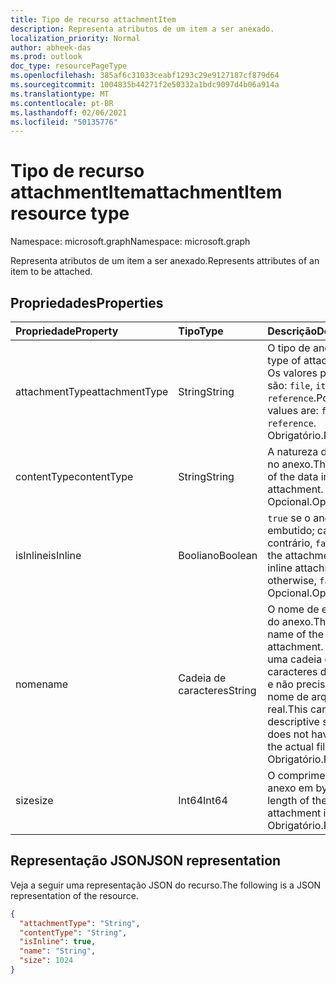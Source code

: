 ```yaml
---
title: Tipo de recurso attachmentItem
description: Representa atributos de um item a ser anexado.
localization_priority: Normal
author: abheek-das
ms.prod: outlook
doc_type: resourcePageType
ms.openlocfilehash: 385af6c31033ceabf1293c29e9127187cf879d64
ms.sourcegitcommit: 1004835b44271f2e50332a1bdc9097d4b06a914a
ms.translationtype: MT
ms.contentlocale: pt-BR
ms.lasthandoff: 02/06/2021
ms.locfileid: "50135776"
---
```

# <a name="attachmentitem-resource-type"></a><span data-ttu-id="6f9ea-103">Tipo de recurso attachmentItem</span><span class="sxs-lookup"><span data-stu-id="6f9ea-103">attachmentItem resource type</span></span>

<span data-ttu-id="6f9ea-104">Namespace: microsoft.graph</span><span class="sxs-lookup"><span data-stu-id="6f9ea-104">Namespace: microsoft.graph</span></span>

<span data-ttu-id="6f9ea-105">Representa atributos de um item a ser anexado.</span><span class="sxs-lookup"><span data-stu-id="6f9ea-105">Represents attributes of an item to be attached.</span></span>

## <a name="properties"></a><span data-ttu-id="6f9ea-106">Propriedades</span><span class="sxs-lookup"><span data-stu-id="6f9ea-106">Properties</span></span>

| <span data-ttu-id="6f9ea-107">Propriedade</span><span class="sxs-lookup"><span data-stu-id="6f9ea-107">Property</span></span>     | <span data-ttu-id="6f9ea-108">Tipo</span><span class="sxs-lookup"><span data-stu-id="6f9ea-108">Type</span></span>        | <span data-ttu-id="6f9ea-109">Descrição</span><span class="sxs-lookup"><span data-stu-id="6f9ea-109">Description</span></span> |
|:-------------|:------------|:------------|
|<span data-ttu-id="6f9ea-110">attachmentType</span><span class="sxs-lookup"><span data-stu-id="6f9ea-110">attachmentType</span></span>|<span data-ttu-id="6f9ea-111">String</span><span class="sxs-lookup"><span data-stu-id="6f9ea-111">String</span></span>| <span data-ttu-id="6f9ea-112">O tipo de anexo.</span><span class="sxs-lookup"><span data-stu-id="6f9ea-112">The type of attachment.</span></span> <span data-ttu-id="6f9ea-113">Os valores possíveis são: `file`, `item`, `reference`.</span><span class="sxs-lookup"><span data-stu-id="6f9ea-113">Possible values are: `file`, `item`, `reference`.</span></span> <span data-ttu-id="6f9ea-114">Obrigatório.</span><span class="sxs-lookup"><span data-stu-id="6f9ea-114">Required.</span></span>|
|<span data-ttu-id="6f9ea-115">contentType</span><span class="sxs-lookup"><span data-stu-id="6f9ea-115">contentType</span></span>|<span data-ttu-id="6f9ea-116">String</span><span class="sxs-lookup"><span data-stu-id="6f9ea-116">String</span></span>|<span data-ttu-id="6f9ea-117">A natureza dos dados no anexo.</span><span class="sxs-lookup"><span data-stu-id="6f9ea-117">The nature of the data in the attachment.</span></span> <span data-ttu-id="6f9ea-118">Opcional.</span><span class="sxs-lookup"><span data-stu-id="6f9ea-118">Optional.</span></span>|
|<span data-ttu-id="6f9ea-119">isInline</span><span class="sxs-lookup"><span data-stu-id="6f9ea-119">isInline</span></span>|<span data-ttu-id="6f9ea-120">Booliano</span><span class="sxs-lookup"><span data-stu-id="6f9ea-120">Boolean</span></span>|<span data-ttu-id="6f9ea-121">`true` se o anexo for embutido; caso contrário, `false`.</span><span class="sxs-lookup"><span data-stu-id="6f9ea-121">`true` if the attachment is an inline attachment; otherwise, `false`.</span></span> <span data-ttu-id="6f9ea-122">Opcional.</span><span class="sxs-lookup"><span data-stu-id="6f9ea-122">Optional.</span></span>|
|<span data-ttu-id="6f9ea-123">nome</span><span class="sxs-lookup"><span data-stu-id="6f9ea-123">name</span></span>|<span data-ttu-id="6f9ea-124">Cadeia de caracteres</span><span class="sxs-lookup"><span data-stu-id="6f9ea-124">String</span></span>|<span data-ttu-id="6f9ea-125">O nome de exibição do anexo.</span><span class="sxs-lookup"><span data-stu-id="6f9ea-125">The display name of the attachment.</span></span> <span data-ttu-id="6f9ea-126">Pode ser uma cadeia de caracteres descritiva e não precisa ser o nome de arquivo real.</span><span class="sxs-lookup"><span data-stu-id="6f9ea-126">This can be a descriptive string and does not have to be the actual file name.</span></span> <span data-ttu-id="6f9ea-127">Obrigatório.</span><span class="sxs-lookup"><span data-stu-id="6f9ea-127">Required.</span></span>|
|<span data-ttu-id="6f9ea-128">size</span><span class="sxs-lookup"><span data-stu-id="6f9ea-128">size</span></span>|<span data-ttu-id="6f9ea-129">Int64</span><span class="sxs-lookup"><span data-stu-id="6f9ea-129">Int64</span></span>|<span data-ttu-id="6f9ea-130">O comprimento do anexo em bytes.</span><span class="sxs-lookup"><span data-stu-id="6f9ea-130">The length of the attachment in bytes.</span></span> <span data-ttu-id="6f9ea-131">Obrigatório.</span><span class="sxs-lookup"><span data-stu-id="6f9ea-131">Required.</span></span>|

## <a name="json-representation"></a><span data-ttu-id="6f9ea-132">Representação JSON</span><span class="sxs-lookup"><span data-stu-id="6f9ea-132">JSON representation</span></span>

<span data-ttu-id="6f9ea-133">Veja a seguir uma representação JSON do recurso.</span><span class="sxs-lookup"><span data-stu-id="6f9ea-133">The following is a JSON representation of the resource.</span></span>

<!-- {
  "blockType": "resource",
  "optionalProperties": [
    "contentType",
    "isInline"
  ],
  "@odata.type": "microsoft.graph.attachmentItem",
  "baseType": null
}-->

```json
{
  "attachmentType": "String",
  "contentType": "String",
  "isInline": true,
  "name": "String",
  "size": 1024
}
```

<!-- uuid: 16cd6b66-4b1a-43a1-adaf-3a886856ed98
2019-02-04 14:57:30 UTC -->
<!-- {
  "type": "#page.annotation",
  "description": "attachmentItem resource",
  "keywords": "",
  "section": "documentation",
  "tocPath": ""
}-->

